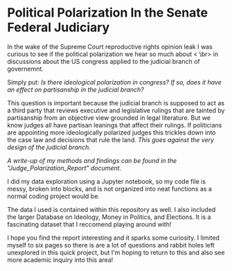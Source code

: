 # Political Polarization In the Senate Federal Judiciary

In the wake of the Supreme Court reproductive rights opinion leak I was curious to see if the political polarization we hear so much about < \br>
in discussions about the US congress applied to the judicial branch of governemnt.

Simply put: *Is there ideological polarization in congress? If so, does it have an effect on partisanship in the judicial branch?* 

This question is important because the judicial branch is supposed to act as a third party that reviews executive and legislative rulings that are tainted 
by partisanship from an objective view grounded in legal literature. But we know judges all have partisan leanings that affect their rulings. If politicians
are appointing more ideologically polarized judges this trickles down into the case law and decisions that rule the land. *This goes against the very 
design of the judicial branch*. 

*A write-up of my methods and findings can be found in the "Judge_Polarization_Report" document.* 

I did my data exploration using a Jupyter notebook, so my code file is messy, broken into blocks, and is not organized into neat functions as a normal 
coding project would be.

The data I used is contained within this repository as well. I also included the larger Database on Ideology, 
Money in Politics, and Elections. It is a fascinating dataset that I reccomend playing around with!

I hope you find the report interesting and it sparks some curiosity. I limited myself to six pages so there is are 
a lot of questions and rabbit holes left unexplored in this quick project, but I'm hoping to return to this
and also see more academic inquiry into this area!

